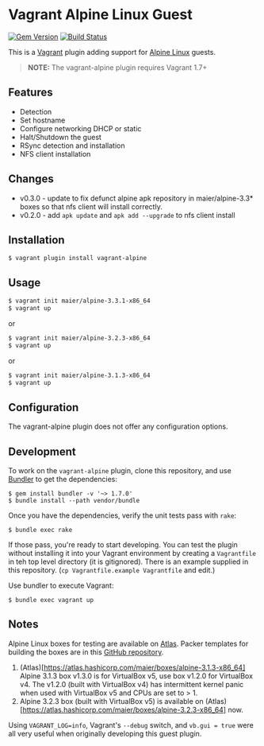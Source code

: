 # Vagrant Alpine Linux Guest
[![Gem Version](https://badge.fury.io/rb/vagrant-alpine.svg)](http://badge.fury.io/rb/vagrant-alpine) [![Build Status](https://travis-ci.org/maier/vagrant-alpine.svg?branch=master)](https://travis-ci.org/maier/vagrant-alpine)

This is a [Vagrant](http://vagrantup.com/) plugin adding support for [Alpine Linux](http://alpinelinux.org) guests.

> **NOTE:** The vagrant-alpine plugin requires Vagrant 1.7+

## Features

* Detection
* Set hostname
* Configure networking DHCP or static
* Halt/Shutdown the guest
* RSync detection and installation
* NFS client installation

## Changes

* v0.3.0 - update to fix defunct alpine apk repository in maier/alpine-3.3* boxes so that nfs client will install correctly.
* v0.2.0 - add `apk update` and `apk add --upgrade` to nfs client install

## Installation

```
$ vagrant plugin install vagrant-alpine
```

## Usage

```sh
$ vagrant init maier/alpine-3.3.1-x86_64
$ vagrant up
```

or

```sh
$ vagrant init maier/alpine-3.2.3-x86_64
$ vagrant up
```

or

```sh
$ vagrant init maier/alpine-3.1.3-x86_64
$ vagrant up
```

## Configuration

The vagrant-alpine plugin does not offer any configuration options.


## Development

To work on the `vagrant-alpine` plugin, clone this repository, and use
[Bundler](http://gembundler.com) to get the dependencies:

```
$ gem install bundler -v '~> 1.7.0'
$ bundle install --path vendor/bundle
```

Once you have the dependencies, verify the unit tests pass with `rake`:

```
$ bundle exec rake
```

If those pass, you're ready to start developing. You can test
the plugin without installing it into your Vagrant environment
by creating a `Vagrantfile` in teh top level directory (it is gitignored).
There is an example supplied in this repository.
(`cp Vagrantfile.example Vagrantfile` and edit.)

Use bundler to execute Vagrant:
```
$ bundle exec vagrant up
```


## Notes

Alpine Linux boxes for testing are available on
[Atlas](https://atlas.hashicorp.com/maier/). Packer templates
for building the boxes are in this
[GitHub repository](https://github.com/maier/packer-templates/).

1. (Atlas)[https://atlas.hashicorp.com/maier/boxes/alpine-3.1.3-x86_64] Alpine 3.1.3 box v1.3.0 is for VirtualBox v5, use box v1.2.0 for VirtualBox v4. The v1.2.0 (built with VirtualBox v4) has intermittent kernel panic when used with VirtualBox v5 and CPUs are set to > 1.
2. Alpine 3.2.3 box (built with VirtualBox v5) is available on (Atlas)[https://atlas.hashicorp.com/maier/boxes/alpine-3.2.3-x86_64] now.

Using `VAGRANT_LOG=info`, Vagrant's `--debug` switch, and `vb.gui = true`
were all very useful when originally developing this guest plugin.
